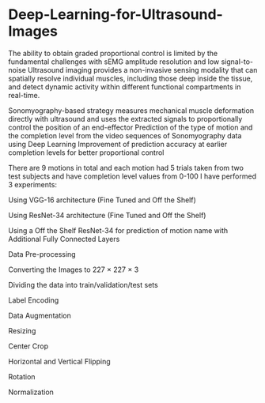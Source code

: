 # Deep-Learning-for-Ultrasound-Images

The ability to obtain graded proportional control is limited by the fundamental challenges with sEMG amplitude resolution and low signal-to-noise
Ultrasound imaging provides a non-invasive sensing modality that can spatially resolve individual muscles, including those deep inside the tissue, and detect dynamic activity within different functional compartments in real-time.

Sonomyography-based strategy measures mechanical muscle deformation directly with ultrasound and uses the extracted signals to proportionally control the position of an end-effector
Prediction of the type of motion and the completion level from the video sequences of Sonomyography data using Deep Learning
Improvement of prediction accuracy at earlier completion levels for better proportional control


There are 9 motions in total and each motion had 5 trials taken from two test subjects and have completion level values from 0-100
I have performed 3 experiments:

Using VGG-16 architecture (Fine Tuned and Off the Shelf)

Using ResNet-34 architecture (Fine Tuned and Off the Shelf)

Using a Off the Shelf ResNet-34 for prediction of motion name with Additional Fully Connected Layers

Data Pre-processing

Converting the Images to 227 × 227 × 3

Dividing the data into train/validation/test sets

Label Encoding


Data Augmentation

Resizing

Center Crop

Horizontal and Vertical Flipping

Rotation

Normalization


